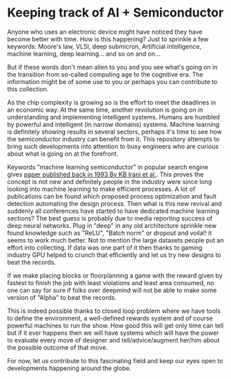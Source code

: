# Keeping track of AI + Semiconductor

Anyone who uses an electronic device might have noticed they have become better with time. How is this happening? Just to sprinkle a few keywords: Moore's law, VLSI, deep submicron, Artificial intelligence, machine learning, deep learning... and so on and on...

But if these words don't mean alien to you and you see what's going on in the transition from so-called computing age to the cognitive era. The information might be of some use to you or perhaps you can contribute to this collection.

As the chip complexity is growing so is the effort to meet the deadlines in an economic way. At the same time, another revolution is going on in understanding and implementing intelligent systems. Humans are humbled by powerful and intelligent (in narrow domains) systems. Machine learning is definitely showing results in several sectors, perhaps it's time to see how the semiconductor industry can benefit from it. This repository attempts to bring such developments into attention to busy engineers who are curious about what is going on at the forefront.

Keywords "machine learning semiconductor" in popular search engine gives [paper published back in 1993 By KB Irani et al.](https://ieeexplore.ieee.org/abstract/document/193054). This proves the concept is not new and definitely people in the industry were since long looking into machine learning to make efficient processes. A lot of publications can be found which proposed process optimization and fault detection automating the design process. Then what is this new revival and suddenly all conferences have started to have dedicated machine learning sections?
The best guess is probably due to media reporting success of deep neural networks. Plug in "deep" in any old architecture sprinkle new found knowledge such as "ReLU", "Batch norm" or dropout and voila!! it seems to work much better. Not to mention the large datasets people put an effort into collecting.
If data was one part of it then thanks to gaming industry GPU helped to crunch that efficiently and let us try new designs to beat the records.

If we make placing blocks or floorplanning a game with the reward given by fastest to finish the job with least violations and least area consumed, no one can say for sure if folks over deepmind will not be able to make some version of "Alpha" to beat the records.

This is indeed possible thanks to closed loop problem where we have tools to define the environment, a well-defined rewards system and of course powerful machines to run the show. How good this will get only time can tell but if it ever happens then we will have systems which will have the power to evaluate every move of designer and tell/advice/augment her/him about the possible outcome of that move.

For now, let us contribute to this fascinating field and keep our eyes open to developments happening around the globe.

